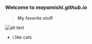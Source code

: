 ### Welcome to *mayamishi.github.io*

>**My favorite stuff**

![alt text](https://i.pinimg.com/originals/a0/b3/17/a0b3173ade141196aa28ece7f2cb7b79.jpg)
- i like cats
